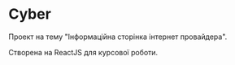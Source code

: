 # Cyber

Проект на тему "Інформаційна сторінка інтернет провайдера".

Створена на ReactJS для курсової роботи.